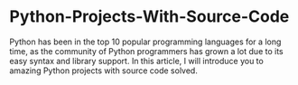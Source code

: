 # Python-Projects-With-Source-Code
Python has been in the top 10 popular programming languages for a long time, as the community of Python programmers has grown a lot due to its easy syntax and library support. In this article, I will introduce you to amazing Python projects with source code solved.

